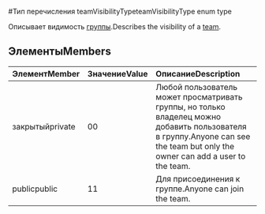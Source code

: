 #<a name="teamvisibilitytype-enum-type"></a><span data-ttu-id="ba76d-101">Тип перечисления teamVisibilityType</span><span class="sxs-lookup"><span data-stu-id="ba76d-101">teamVisibilityType enum type</span></span>



<span data-ttu-id="ba76d-102">Описывает видимость [группы](../resources/team.md).</span><span class="sxs-lookup"><span data-stu-id="ba76d-102">Describes the visibility of a [team](../resources/team.md).</span></span> 

## <a name="members"></a><span data-ttu-id="ba76d-103">Элементы</span><span class="sxs-lookup"><span data-stu-id="ba76d-103">Members</span></span>

| <span data-ttu-id="ba76d-104">Элемент</span><span class="sxs-lookup"><span data-stu-id="ba76d-104">Member</span></span> | <span data-ttu-id="ba76d-105">Значение</span><span class="sxs-lookup"><span data-stu-id="ba76d-105">Value</span></span>| <span data-ttu-id="ba76d-106">Описание</span><span class="sxs-lookup"><span data-stu-id="ba76d-106">Description</span></span> |
|:---------------|:--------|:----------|
|<span data-ttu-id="ba76d-107">закрытый</span><span class="sxs-lookup"><span data-stu-id="ba76d-107">private</span></span>|<span data-ttu-id="ba76d-108">0</span><span class="sxs-lookup"><span data-stu-id="ba76d-108">0</span></span>|<span data-ttu-id="ba76d-109">Любой пользователь может просматривать группы, но только владелец можно добавить пользователя в группу.</span><span class="sxs-lookup"><span data-stu-id="ba76d-109">Anyone can see the team but only the owner can add a user to the team.</span></span>|
|<span data-ttu-id="ba76d-110">public</span><span class="sxs-lookup"><span data-stu-id="ba76d-110">public</span></span>|<span data-ttu-id="ba76d-111">1</span><span class="sxs-lookup"><span data-stu-id="ba76d-111">1</span></span>|<span data-ttu-id="ba76d-112">Для присоединения к группе.</span><span class="sxs-lookup"><span data-stu-id="ba76d-112">Anyone can join the team.</span></span>|
